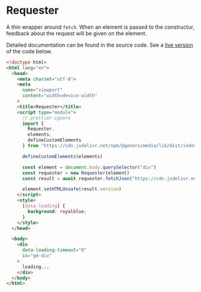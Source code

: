 # Requester

A thin wrapper around `fetch`. When an element is passed to the constructur, feedback about the request will be given on the element.

Detailed documentation can be found in the source code. See a [live version](https://genericmedia24.github.io/lib/requester.html) of the code below.

```html
<!doctype html>
<html lang="en">
  <head>
    <meta charset="utf-8">
    <meta
      name="viewport"
      content="width=device-width"
    >
    <title>Requester</title>
    <script type="module">
      // prettier-ignore
      import {
        Requester,
        elements,
        defineCustomElements
      } from "https://cdn.jsdelivr.net/npm/@genericmedia/lib/dist/index.min.mjs"

      defineCustomElements(elements)

      const element = document.body.querySelector("div")
      const requester = new Requester(element)
      const result = await requester.fetchJson("https://cdn.jsdelivr.net/npm/@genericmedia/lib/package.json")

      element.setHTMLUnsafe(result.version)
    </script>
    <style>
      [data-loading] {
        background: royalblue;
      }
    </style>
  </head>

  <body>
    <div
      data-loading-timeout="0"
      is="gm-div"
    >
      loading...
    </div>
  </body>
</html>
```
